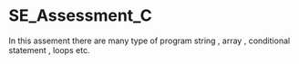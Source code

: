 # SE_Assessment_C

In this assement there are many type of program string , array , conditional statement , loops etc.
